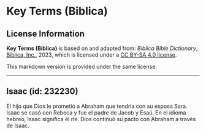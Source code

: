 # Key Terms (Biblica)

## License Information

**Key Terms (Biblica)** is based on and adapted from: _Biblica Bible Dictionary_, [Biblica, Inc.](https://www.biblica.com/), 2023, which is licensed under a [CC BY-SA 4.0 license](https://creativecommons.org/licenses/by-sa/4.0/legalcode.en).

This markdown version is provided under the same license.



--------------------------------

## Isaac (id: 232230)

El hijo que Dios le prometió a Abraham que tendría con su esposa Sara. Isaac se casó con Rebeca y fue el padre de Jacob y Esaú. En el idioma hebreo, Isaac significa él ríe. Dios continuó su pacto con Abraham a través de Isaac.


